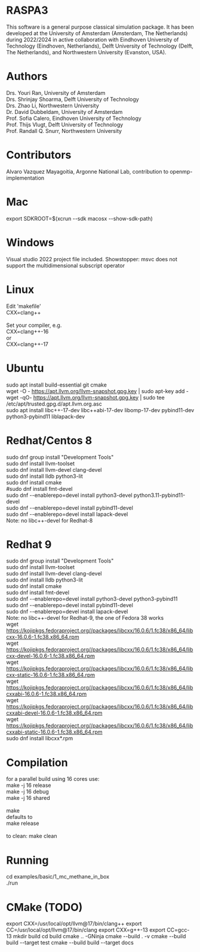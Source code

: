 RASPA3
======

This software is a general purpose classical simulation package. It has been developed at
the University of Amsterdam (Amsterdam, The Netherlands) during 2022/2024 in active collaboration
with Eindhoven University of Technology (Eindhoven, Netherlands), Delft University of
Technology (Delft, The Netherlands), and Northwestern University (Evanston, USA).

Authors
=======
Drs. Youri Ran, University of Amsterdam<br>
Drs. Shrinjay Shoarma, Delft University of Technology<br>
Drs. Zhao Li, Northwestern University<br>
Dr. David Dubbeldam, University of Amsterdam<br>
Prof. Sofia Calero,  Eindhoven University of Technology<br>
Prof. Thijs Vlugt, Delft University of Technology<br>
Prof. Randall Q. Snurr, Northwestern University

Contributors
============
Alvaro Vazquez Mayagoitia, Argonne National Lab, contribution to openmp-implementation

Mac
=======
export SDKROOT=$(xcrun --sdk macosx --show-sdk-path)

Windows
=======
Visual studio 2022 project file included.
Showstopper: msvc does not support the multidimensional subscript operator

Linux
=====
Edit 'makefile'<br>
  CXX=clang++<br>
<br>
Set your compiler, e.g.<br>
  CXX=clang++-16<br>
or<br>
  CXX=clang++-17<br>

Ubuntu
======
sudo apt install build-essential git cmake<br>
wget -O - https://apt.llvm.org/llvm-snapshot.gpg.key | sudo apt-key add -<br>
wget -qO- https://apt.llvm.org/llvm-snapshot.gpg.key | sudo tee /etc/apt/trusted.gpg.d/apt.llvm.org.asc<br>
sudo apt install libc++-17-dev libc++abi-17-dev libomp-17-dev pybind11-dev python3-pybind11 liblapack-dev<br>

Redhat/Centos 8
===============
sudo dnf group install "Development Tools"<br>
sudo dnf install llvm-toolset<br>
sudo dnf install llvm-devel clang-devel<br>
sudo dnf install lldb python3-lit<br>
sudo dnf install cmake<br>
#sudo dnf install fmt-devel<br>
sudo dnf --enablerepo=devel install python3-devel python3.11-pybind11-devel<br>
sudo dnf --enablerepo=devel install pybind11-devel<br>
sudo dnf --enablerepo=devel install lapack-devel<br>
Note: no libc++-devel for Redhat-8<br>

Redhat 9
===============
sudo dnf group install "Development Tools"<br>
sudo dnf install llvm-toolset<br>
sudo dnf install llvm-devel clang-devel<br>
sudo dnf install lldb python3-lit<br>
sudo dnf install cmake<br>
sudo dnf install fmt-devel<br>
sudo dnf --enablerepo=devel install python3-devel python3-pybind11<br>
sudo dnf --enablerepo=devel install pybind11-devel<br>
sudo dnf --enablerepo=devel install lapack-devel<br>
Note: no libc++-devel for Redhat-9, the one of Fedora 38 works<br>
wget https://kojipkgs.fedoraproject.org//packages/libcxx/16.0.6/1.fc38/x86_64/libcxx-16.0.6-1.fc38.x86_64.rpm<br>
wget https://kojipkgs.fedoraproject.org//packages/libcxx/16.0.6/1.fc38/x86_64/libcxx-devel-16.0.6-1.fc38.x86_64.rpm<br>
wget https://kojipkgs.fedoraproject.org//packages/libcxx/16.0.6/1.fc38/x86_64/libcxx-static-16.0.6-1.fc38.x86_64.rpm<br>
wget https://kojipkgs.fedoraproject.org//packages/libcxx/16.0.6/1.fc38/x86_64/libcxxabi-16.0.6-1.fc38.x86_64.rpm<br>
wget https://kojipkgs.fedoraproject.org//packages/libcxx/16.0.6/1.fc38/x86_64/libcxxabi-devel-16.0.6-1.fc38.x86_64.rpm<br>
wget https://kojipkgs.fedoraproject.org//packages/libcxx/16.0.6/1.fc38/x86_64/libcxxabi-static-16.0.6-1.fc38.x86_64.rpm<br>
sudo dnf install libcxx*.rpm

Compilation
===========
for a parallel build using 16 cores use:<br>
make -j 16 release<br>
make -j 16 debug<br>
make -j 16 shared<br>
<br>
make<br>
defaults to<br>
make release<br>
<br>
to clean: make clean<br>

Running
=======
cd examples/basic/1_mc_methane_in_box<br>
./run

CMake (TODO)
============
export CXX=/usr/local/opt/llvm@17/bin/clang++
export CC=/usr/local/opt/llvm@17/bin/clang
export CXX=g++-13 
export CC=gcc-13 
mkdir build
cd build
cmake .. -GNinja
cmake --build . -v
cmake --build build --target test
cmake --build build --target docs

